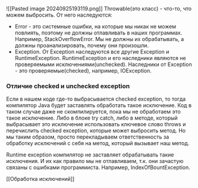 ![[Pasted image 20240925193119.png]]
Throwable(это класс) - что-то, что можем выбросить. От него наследуются:
- Error - это системные ошибки, на которые мы никак не можем повлиять, поэтому не должны отлавливать в наших программах. Например, StackOverflowError. Мы не должны их обрабатывать, а должны проанализировать, почему они произошли.
- Exception. От Exception наследуются все другие Exception и RuntimeException. RuntimeException и его наследники являются не проверяемыми исключениями(unchecked). Наследники от Exception - это проверяемые(checked), например, IOException.

### Отличие checked и unchecked exception
Если в нашем коде где-то выбрасывается checked exception, то тогда компилятор Java будет заставлять обработать такое исключение. Код в таком случае даже не скомпилируется, пока мы не обработаем это такое исключение. Либо в блоке try catch, либо в методе, который выбрасывает это исключение использовать ключевое слово throws и перечислить checked exception, которые может выбросить метод. Но мы таким образом, просто перекладываем ответственность за обработку исключений с себя на метод, который вызывает наш метод. 

Runtime exception компилятор не заставляет обрабатывать такие исключения. И их как правило мы не отлавливаем, т.к. они зачастую связаны с ошибками программиста. Например, IndexOfBountException.

[[Обработка исключений]]
